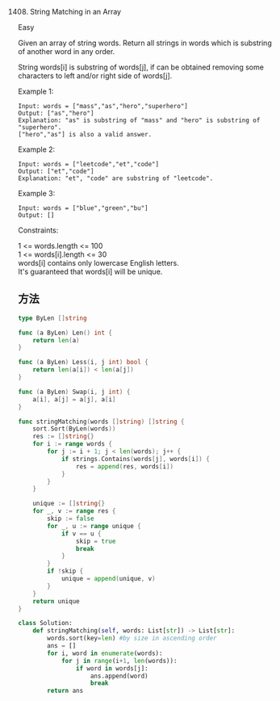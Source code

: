 1408. String Matching in an Array


Easy


Given an array of string words. Return all strings in words which is substring of another word in any order. 

String words[i] is substring of words[j], if can be obtained removing some characters to left and/or right side of words[j].

 

Example 1:

```
Input: words = ["mass","as","hero","superhero"]
Output: ["as","hero"]
Explanation: "as" is substring of "mass" and "hero" is substring of "superhero".
["hero","as"] is also a valid answer.
```

Example 2:

```
Input: words = ["leetcode","et","code"]
Output: ["et","code"]
Explanation: "et", "code" are substring of "leetcode".
```

Example 3:

```
Input: words = ["blue","green","bu"]
Output: []
```
 

Constraints:

1 <= words.length <= 100  
1 <= words[i].length <= 30  
words[i] contains only lowercase English letters.  
It's guaranteed that words[i] will be unique.  


## 方法

```go
type ByLen []string

func (a ByLen) Len() int {
	return len(a)
}

func (a ByLen) Less(i, j int) bool {
	return len(a[i]) < len(a[j])
}

func (a ByLen) Swap(i, j int) {
	a[i], a[j] = a[j], a[i]
}

func stringMatching(words []string) []string {
	sort.Sort(ByLen(words))
	res := []string{}
	for i := range words {
		for j := i + 1; j < len(words); j++ {
			if strings.Contains(words[j], words[i]) {
				res = append(res, words[i])
			}
		}
	}

	unique := []string{}
	for _, v := range res {
		skip := false
		for _, u := range unique {
			if v == u {
				skip = true
				break
			}
		}
		if !skip {
			unique = append(unique, v)
		}
	}
	return unique
}
```



```python
class Solution:
    def stringMatching(self, words: List[str]) -> List[str]:
        words.sort(key=len) #by size in ascending order 
        ans = []
        for i, word in enumerate(words):
            for j in range(i+1, len(words)):
                if word in words[j]: 
                    ans.append(word)
                    break
        return ans
```
